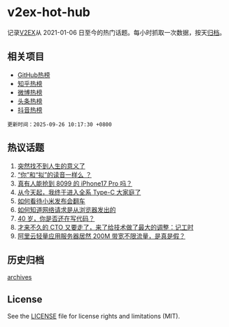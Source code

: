 # v2ex-hot-hub

 记录[V2EX](https://www.v2ex.com/)从 2021-01-06 日至今的热门话题。每小时抓取一次数据，按天[归档](archives)。
 
 ## 相关项目

- [GitHub热榜](https://github.com/lonnyzhang423/github-hot-hub)
- [知乎热榜](https://github.com/lonnyzhang423/zhihu-hot-hub)
- [微博热榜](https://github.com/lonnyzhang423/weibo-hot-hub)
- [头条热榜](https://github.com/lonnyzhang423/toutiao-hot-hub)
- [抖音热榜](https://github.com/lonnyzhang423/douyin-hot-hub)


 `更新时间：2025-09-26 10:17:30 +0800`

## 热议话题

1. [突然找不到人生的意义了](https://www.v2ex.com/t/1161738)
1. [“你”和“拟”的读音一样么 ？](https://www.v2ex.com/t/1161686)
1. [真有人能抢到 8099 的 iPhone17 Pro 吗？](https://www.v2ex.com/t/1161730)
1. [从今天起，我终于进入全系 Type-C 大家庭了](https://www.v2ex.com/t/1161739)
1. [如何看待小米发布会翻车](https://www.v2ex.com/t/1161896)
1. [如何知道网络请求是从浏览器发出的](https://www.v2ex.com/t/1161719)
1. [40 岁，你是否还在写代码？](https://www.v2ex.com/t/1161691)
1. [才来不久的 CTO 又要走了，来了给技术做了最大的调整：记工时](https://www.v2ex.com/t/1161770)
1. [阿里云轻量应用服务器居然 200M 带宽不限流量，是真是假？](https://www.v2ex.com/t/1161729)

## 历史归档

[archives](archives)

## License

See the [LICENSE](LICENSE) file for license rights and limitations (MIT).
